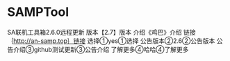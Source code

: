 # SAMPTool
SA联机工具箱2.6.0远程更新
版本【2.7】版本
介绍《鸡巴》介绍
链接｛http://an-samp.top｝链接
选择①yes①选择
公告版本②2.6②公告版本
公告介绍③github测试更新③公告介绍
了解更多④哈哈④了解更多

